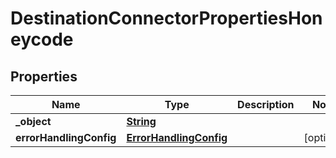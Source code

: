 

# DestinationConnectorPropertiesHoneycode


## Properties

| Name | Type | Description | Notes |
|------------ | ------------- | ------------- | -------------|
|**_object** | [**String**](String.md) |  |  |
|**errorHandlingConfig** | [**ErrorHandlingConfig**](ErrorHandlingConfig.md) |  |  [optional] |



